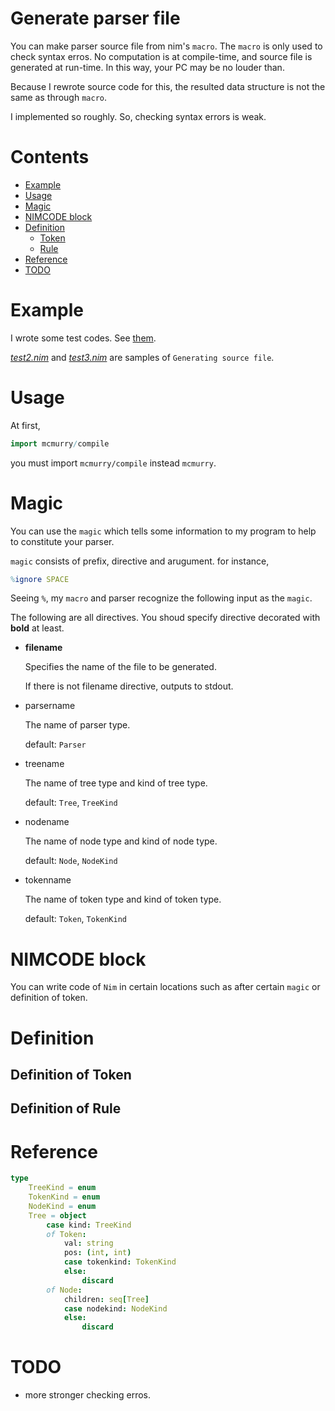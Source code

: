 # Generate parser file
You can make parser source file from nim's ``macro``.
The ``macro`` is only used to check syntax erros. No computation is at compile-time, and source file is generated at run-time.
In this way, your PC may be no louder than.

Because I rewrote source code for this, the resulted data structure is not the same as through ``macro``.

I implemented so roughly. So, checking syntax errors is weak.

# Contents
* [Example](#Example)
* [Usage](#Usage)
* [Magic](#Magic)
* [NIMCODE block](#NIMCODE-block)
* [Definition](#Definition)
    * [Token](#Definition-of-token)
    * [Rule](#Definition-of-rule)
* [Reference](#Reference)
* [TODO](#TODO)

# Example
I wrote some test codes.
See [them](./tests/).

[*test2.nim*](./tests/test2.nim) and [*test3.nim*](./tests/test3.nim) are samples of `Generating source file`.

# Usage
At first,
```nim
import mcmurry/compile
```
you must import ``mcmurry/compile`` instead ``mcmurry``.

# Magic
You can use the ``magic`` which tells some information to my program to help to constitute your parser.

``magic`` consists of prefix, directive and arugument.
for instance,
```nim
%ignore SPACE
```

Seeing `%`, my ``macro`` and parser recognize the following input as the ``magic``.

The following are all directives.
You shoud specify directive decorated with **bold** at least.
* **filename**

    Specifies the name of the file to be generated.

    If there is not filename directive, outputs to stdout.
* parsername

    The name of parser type.

    default: ``Parser``

* treename

    The name of tree type and kind of tree type.

    default: ``Tree``, ``TreeKind``
* nodename

    The name of node type and kind of node type.

    default: ``Node``, ``NodeKind``

* tokenname

    The name of token type and kind of token type.

    default: ``Token``, ``TokenKind``

# NIMCODE block
You can write code of ``Nim`` in certain locations such as after certain ``magic`` or definition of token.

# Definition

## Definition of Token

## Definition of Rule

# Reference

```nim
type
    TreeKind = enum
    TokenKind = enum
    NodeKind = enum
    Tree = object
        case kind: TreeKind
        of Token:
            val: string
            pos: (int, int)
            case tokenkind: TokenKind
            else:
                discard
        of Node:
            children: seq[Tree]
            case nodekind: NodeKind
            else:
                discard
```

# TODO
* more stronger checking erros.